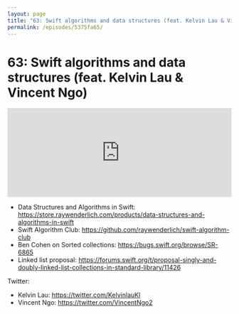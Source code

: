 ```yaml
---
layout: page
title: "63: Swift algorithms and data structures (feat. Kelvin Lau & Vincent Ngo)"
permalink: /episodes/5375fa65/
---
```


# 63: Swift algorithms and data structures (feat. Kelvin Lau & Vincent Ngo)

<iframe frameBorder="0" height="200px" scrolling="no" seamless src="https://player.simplecast.com/5dcadaf5-0987-4564-9ed9-c21e5e94dcbf" width="100%"></iframe>

- Data Structures and Algorithms in Swift: https://store.raywenderlich.com/products/data-structures-and-algorithms-in-swift
- Swift Algorithm Club: https://github.com/raywenderlich/swift-algorithm-club
- Ben Cohen on Sorted collections: https://bugs.swift.org/browse/SR-6865
- Linked list proposal: https://forums.swift.org/t/proposal-singly-and-doubly-linked-list-collections-in-standard-library/11426

Twitter:

- Kelvin Lau: https://twitter.com/KelvinlauKl
- Vincent Ngo: https://twitter.com/VincentNgo2
